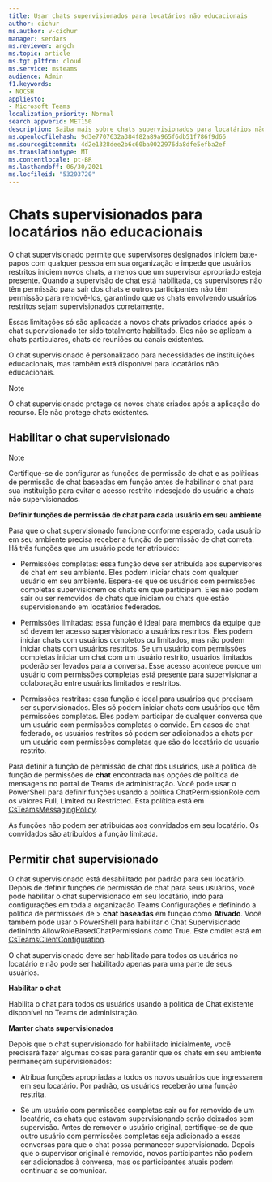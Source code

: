```yaml
---
title: Usar chats supervisionados para locatários não educacionais
author: cichur
ms.author: v-cichur
manager: serdars
ms.reviewer: angch
ms.topic: article
ms.tgt.pltfrm: cloud
ms.service: msteams
audience: Admin
f1.keywords:
- NOCSH
appliesto:
- Microsoft Teams
localization_priority: Normal
search.appverid: MET150
description: Saiba mais sobre chats supervisionados para locatários não educacionais em Microsoft Teams reuniões.
ms.openlocfilehash: 9d3e7707632a384f82a89a965f6db51f786f9d66
ms.sourcegitcommit: 4d2e1328dee2b6c60ba0022976da8dfe5efba2ef
ms.translationtype: MT
ms.contentlocale: pt-BR
ms.lasthandoff: 06/30/2021
ms.locfileid: "53203720"
---
```

# <a name="supervised-chats-for-non-educational-tenants"></a>Chats supervisionados para locatários não educacionais

O chat supervisionado permite que supervisores designados iniciem bate-papos com qualquer pessoa em sua organização e impede que usuários restritos iniciem novos chats, a menos que um supervisor apropriado esteja presente. Quando a supervisão de chat está habilitada, os supervisores não têm permissão para sair dos chats e outros participantes não têm permissão para removê-los, garantindo que os chats envolvendo usuários restritos sejam supervisionados corretamente.

Essas limitações só são aplicadas a novos chats privados criados após o chat supervisionado ter sido totalmente habilitado. Eles não se aplicam a chats particulares, chats de reuniões ou canais existentes.

O chat supervisionado é personalizado para necessidades de instituições educacionais, mas também está disponível para locatários não educacionais.

> [!NOTE]
> O chat supervisionado protege os novos chats criados após a aplicação do recurso. Ele não protege chats existentes.

## <a name="enable-supervised-chat"></a>Habilitar o chat supervisionado

> [!NOTE]
> Certifique-se de configurar as funções de permissão de chat e as políticas de permissão de chat baseadas em função antes de habilinar o chat para sua instituição para evitar o acesso restrito indesejado do usuário a chats não supervisionados.

**Definir funções de permissão de chat para cada usuário em seu ambiente**

Para que o chat supervisionado funcione conforme esperado, cada usuário em seu ambiente precisa receber a função de permissão de chat correta. Há três funções que um usuário pode ter atribuído:

- Permissões completas: essa função deve ser atribuída aos supervisores de chat em seu ambiente. Eles podem iniciar chats com qualquer usuário em seu ambiente. Espera-se que os usuários com permissões completas supervisionem os chats em que participam. Eles não podem sair ou ser removidos de chats que iniciam ou chats que estão supervisionando em locatários federados.

- Permissões limitadas: essa função é ideal para membros da equipe que só devem ter acesso supervisionado a usuários restritos. Eles podem iniciar chats com usuários completos ou limitados, mas não podem iniciar chats com usuários restritos. Se um usuário com permissões completas iniciar um chat com um usuário restrito, usuários limitados poderão ser levados para a conversa. Esse acesso acontece porque um usuário com permissões completas está presente para supervisionar a colaboração entre usuários limitados e restritos.

- Permissões restritas: essa função é ideal para usuários que precisam ser supervisionados. Eles só podem iniciar chats com usuários que têm permissões completas. Eles podem participar de qualquer conversa que um usuário com permissões completas o convide. Em casos de chat federado, os usuários restritos só podem ser adicionados a chats por um usuário com permissões completas que são do locatário do usuário restrito.

Para definir a função de permissão de chat dos usuários, use a política de função de permissões de **chat** encontrada nas opções de política de mensagens no portal de Teams de administração. Você pode usar o PowerShell para definir funções usando a política ChatPermissionRole com os valores Full, Limited ou Restricted. Esta política está em [CsTeamsMessagingPolicy](/powershell/module/skype/set-csteamsmessagingpolicy?view=skype-ps).

As funções não podem ser atribuídas aos convidados em seu locatário. Os convidados são atribuídos à função limitada.

## <a name="allow-supervised-chat"></a>Permitir chat supervisionado

O chat supervisionado está desabilitado por padrão para seu locatário. Depois de definir funções de permissão de chat para seus usuários, você pode habilitar o chat supervisionado em seu locatário, indo para configurações em toda a organização Teams Configurações e definindo a política de permissões de  >   **chat baseadas** em função como **Ativado**. Você também pode usar o PowerShell para habilitar o Chat Supervisionado definindo AllowRoleBasedChatPermissions como True. Este cmdlet está em [CsTeamsClientConfiguration](/powershell/module/skype/set-csteamsclientconfiguration?view=skype-ps).

O chat supervisionado deve ser habilitado para todos os usuários no locatário e não pode ser habilitado apenas para uma parte de seus usuários.

**Habilitar o chat**

Habilita o chat para todos os usuários usando a política de Chat existente disponível no Teams de administração.

**Manter chats supervisionados**

Depois que o chat supervisionado for habilitado inicialmente, você precisará fazer algumas coisas para garantir que os chats em seu ambiente permaneçam supervisionados:

- Atribua funções apropriadas a todos os novos usuários que ingressarem em seu locatário. Por padrão, os usuários receberão uma função restrita.

- Se um usuário com permissões completas sair ou for removido de um locatário, os chats que estavam supervisionando serão deixados sem supervisão. Antes de remover o usuário original, certifique-se de que outro usuário com permissões completas seja adicionado a essas conversas para que o chat possa permanecer supervisionado. Depois que o supervisor original é removido, novos participantes não podem ser adicionados à conversa, mas os participantes atuais podem continuar a se comunicar.
